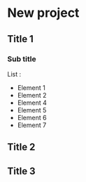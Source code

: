 # New project

## Title 1

### Sub title

List :
* Element 1
* Element 2
* Element 4
* Element 5
* Element 6
* Element 7





## Title 2

## Title 3